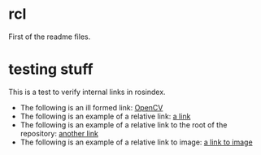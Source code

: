 # rcl
First of the readme files.

# testing stuff
This is a test to verify internal links in rosindex.
- The following is an ill formed link: [OpenCV]([OpenCV](http://opencv.org/))
- The following is an example of a relative link: [a link](SECOND_README.md)
- The following is an example of a relative link to the root of the repository: [another link](../../CONTRIBUTING.md)
- The following is an example of a relative link to image: [a link to image](image.jpg)
